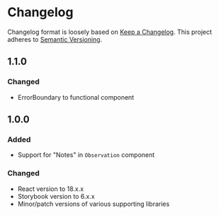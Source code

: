 # Changelog

Changelog format is loosely based on [Keep a Changelog](https://keepachangelog.com/en/1.0.0/). This project adheres to [Semantic Versioning](https://semver.org/spec/v2.0.0.html).

## 1.1.0

### Changed

- ErrorBoundary to functional component

## 1.0.0

### Added

- Support for "Notes" in `Observation` component

### Changed

- React version to 18.x.x
- Storybook version to 6.x.x
- Minor/patch versions of various supporting libraries
